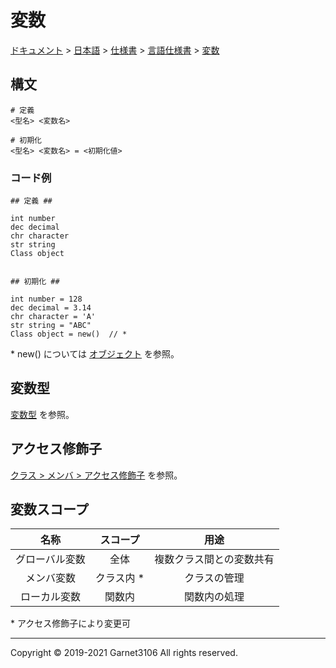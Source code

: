 # 変数

[ドキュメント](../../../../index.md) > [日本語](../../../index.md) > [仕様書](../../index.md) > [言語仕様書](../index.md) > [変数](./index.md)

## 構文

```
# 定義
<型名> <変数名>

# 初期化
<型名> <変数名> = <初期化値>
```

### コード例

```
## 定義 ##

int number
dec decimal
chr character
str string
Class object


## 初期化 ##

int number = 128
dec decimal = 3.14
chr character = 'A'
str string = "ABC"
Class object = new()  // *
```

\* new() については [オブジェクト](./object.md) を参照。

## 変数型

[変数型](./type/index.md) を参照。

## アクセス修飾子

[クラス > メンバ > アクセス修飾子](../class/index.md#アクセス修飾子) を参照。

## 変数スコープ

|名称|スコープ|用途|
|:-:|:-:|:-:|
|グローバル変数|全体|複数クラス間との変数共有|
|メンバ変数|クラス内 \*|クラスの管理|
|ローカル変数|関数内|関数内の処理|

\* アクセス修飾子により変更可

---

Copyright © 2019-2021 Garnet3106 All rights reserved.
